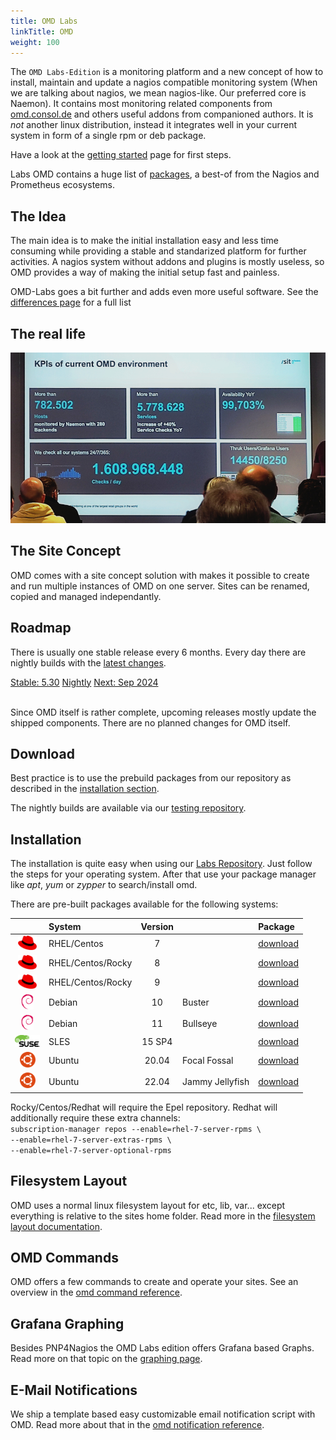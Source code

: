 ```yaml
---
title: OMD Labs
linkTitle: OMD
weight: 100
---
```


The `OMD Labs-Edition` is a monitoring platform and a new concept of how to install, maintain and update a nagios compatible monitoring system (When we are talking about nagios, we mean nagios-like. Our preferred core is Naemon). It contains most monitoring related components from [omd.consol.de](/) and others useful addons from companioned authors. It is _not_ another linux distribution, instead it integrates well in your current system in form of a single rpm or deb package.

Have a look at the [getting started](getting_started) page for first steps.


Labs OMD contains a huge list of [packages](packages), a best-of from the Nagios and Prometheus ecosystems.

## The Idea
The main idea is to make the initial installation easy and less time consuming while providing a stable and standarized platform for further activities. A nagios system without addons and plugins is mostly useless, so OMD provides a way of making the initial setup fast and painless.

OMD-Labs goes a bit further and adds even more useful software. See the [differences page](differences) for a full list

## The real life
![A large OMD installation](osmc-omd.jpg)

## The Site Concept
OMD comes with a site concept solution with makes it possible to create and run multiple instances of OMD on one server. Sites can be renamed, copied and managed independantly.

## Roadmap
There is usually one stable release every 6 months. Every day there are nightly builds with the [latest changes](https://github.com/ConSol-Monitoring/omd/blob/labs/Changelog).

<div class="btn-group btn-group-lg releaseplan" role="group" aria-label="Release plan" style="width:100%;">
  <a class="btn btn-success" href="#download" role="button" style="width:50%;">Stable: 5.30</a>
  <a class="btn btn-info" href="https://labs.consol.de/omd/builds.html" role="button" style="width:25%;">Nightly</a>
  <a class="btn btn-warning" href="https://github.com/ConSol-Monitoring/omd/blob/labs/Changelog" role="button" target="_blank" style="width:25%;">Next: Sep 2024</a>
</div>
<br clear="both">

Since OMD itself is rather complete, upcoming releases mostly update the shipped
components. There are no planned changes for OMD itself.

## Download
Best practice is to use the prebuild packages from our repository as described in the [installation section](#installation).

The nightly builds are available via our [testing repository](https://labs.consol.de/repo/testing/).

## Installation

The installation is quite easy when using our [Labs Repository](https://labs.consol.de/repo/stable/). Just follow the steps for your operating system. After that use
your package manager like _apt_, _yum_ or _zypper_ to search/install omd.

There are pre-built packages available for the following systems:


|| System | Version || Package |
|:--:|:-------|:-----------------:|:---------------|:---|
| <img src="rhel.png" alt="rhel" width="30"/> | RHEL/Centos | 7 | | [download](https://labs.consol.de/repo/stable/#_7) |
| <img src="rhel.png" alt="rhel" width="30"/> | RHEL/Centos/Rocky | 8 | | [download](https://labs.consol.de/repo/stable/#_8) |
| <img src="rhel.png" alt="rhel" width="30"/> | RHEL/Centos/Rocky | 9 | | [download](https://labs.consol.de/repo/stable/#_9) |
| <img src="debian.png" alt="debian" width="20"/> | Debian | 10 | Buster | [download](https://labs.consol.de/repo/stable/#_debian_bullseye_10_0) |
| <img src="debian.png" alt="debian" width="20"/> | Debian | 11 | Bullseye | [download](https://labs.consol.de/repo/stable/#_debian_bullseye_11_0) |
| <img src="sles.png" alt="sles" width="40"/> | SLES | 15 SP4 | | [download](https://labs.consol.de/repo/stable/#_sles_15_sp4) |
| <img src="ubuntu.png" alt="ubuntu" width="25"/> | Ubuntu | 20.04 | Focal Fossal | [download](https://labs.consol.de/repo/stable/#_ubuntu_focal_fossal_20_04) |
| <img src="ubuntu.png" alt="ubuntu" width="25"/> | Ubuntu | 22.04 | Jammy Jellyfish| [download](https://labs.consol.de/repo/stable/#_ubuntu_jammy_jellyfish_22_04) |


<p class="hint">
Rocky/Centos/Redhat will require the Epel repository. Redhat will additionally require these extra channels:<br><code>subscription-manager repos --enable=rhel-7-server-rpms \<br>--enable=rhel-7-server-extras-rpms \<br>--enable=rhel-7-server-optional-rpms</code>
</p>


## Filesystem Layout

OMD uses a normal linux filesystem layout for etc, lib, var... except everything is relative to the sites home folder.
Read more in the [filesystem layout documentation](filesystem_layout).

## OMD Commands

OMD offers a few commands to create and operate your sites.
See an overview in the [omd command reference](commands).

## Grafana Graphing
Besides PNP4Nagios the OMD Labs edition offers Grafana based Graphs. Read more on
that topic on the [graphing page](howtos/grafana/).

## E-Mail Notifications

We ship a template based easy customizable email notification script with OMD.
Read more about that in the [omd notification reference](howtos/html_notifications/).
